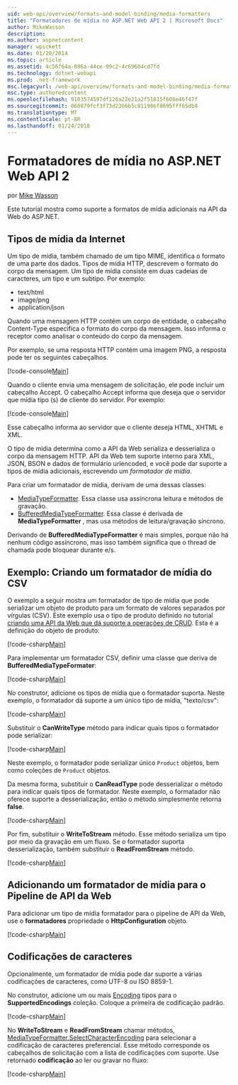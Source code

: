 ```yaml
---
uid: web-api/overview/formats-and-model-binding/media-formatters
title: "Formatadores de mídia no ASP.NET Web API 2 | Microsoft Docs"
author: MikeWasson
description: 
ms.author: aspnetcontent
manager: wpickett
ms.date: 01/20/2014
ms.topic: article
ms.assetid: 4c56f64a-086a-44ce-99c2-4c69604cd7fd
ms.technology: dotnet-webapi
ms.prod: .net-framework
msc.legacyurl: /web-api/overview/formats-and-model-binding/media-formatters
msc.type: authoredcontent
ms.openlocfilehash: 9103574597df126a22e21a2f51815f608e46f47f
ms.sourcegitcommit: 060879fcf3f73d2366b5c811986f8695fff65db8
ms.translationtype: MT
ms.contentlocale: pt-BR
ms.lasthandoff: 01/24/2018
---
```

<a name="media-formatters-in-aspnet-web-api-2"></a>Formatadores de mídia no ASP.NET Web API 2
====================
por [Mike Wasson](https://github.com/MikeWasson)

Este tutorial mostra como suporte a formatos de mídia adicionais na API da Web do ASP.NET.

## <a name="internet-media-types"></a>Tipos de mídia da Internet

Um tipo de mídia, também chamado de um tipo MIME, identifica o formato de uma parte dos dados. Tipos de mídia HTTP, descrevem o formato do corpo da mensagem. Um tipo de mídia consiste em duas cadeias de caracteres, um tipo e um subtipo. Por exemplo:

- text/html
- image/png
- application/json

Quando uma mensagem HTTP contém um corpo de entidade, o cabeçalho Content-Type especifica o formato do corpo da mensagem. Isso informa o receptor como analisar o conteúdo do corpo da mensagem.

Por exemplo, se uma resposta HTTP contém uma imagem PNG, a resposta pode ter os seguintes cabeçalhos.

[!code-console[Main](media-formatters/samples/sample1.cmd)]

Quando o cliente envia uma mensagem de solicitação, ele pode incluir um cabeçalho Accept. O cabeçalho Accept informa que deseja que o servidor que mídia tipo (s) de cliente do servidor. Por exemplo:

[!code-console[Main](media-formatters/samples/sample2.cmd)]

Esse cabeçalho informa ao servidor que o cliente deseja HTML, XHTML e XML.

O tipo de mídia determina como a API da Web serializa e desserializa o corpo da mensagem HTTP. API da Web tem suporte interno para XML, JSON, BSON e dados de formulário urlencoded, e você pode dar suporte a tipos de mídia adicionais, escrevendo um *formatador de mídia*.

Para criar um formatador de mídia, derivam de uma dessas classes:

- [MediaTypeFormatter](https://msdn.microsoft.com/library/system.net.http.formatting.mediatypeformatter.aspx). Essa classe usa assíncrona leitura e métodos de gravação.
- [BufferedMediaTypeFormatter](https://msdn.microsoft.com/library/system.net.http.formatting.bufferedmediatypeformatter.aspx). Essa classe é derivada de **MediaTypeFormatter** , mas usa métodos de leitura/gravação síncrono.

Derivando de **BufferedMediaTypeFormatter** é mais simples, porque não há nenhum código assíncrono, mas isso também significa que o thread de chamada pode bloquear durante e/s.

## <a name="example-creating-a-csv-media-formatter"></a>Exemplo: Criando um formatador de mídia do CSV

O exemplo a seguir mostra um formatador de tipo de mídia que pode serializar um objeto de produto para um formato de valores separados por vírgulas (CSV). Este exemplo usa o tipo de produto definido no tutorial [criando uma API da Web que dá suporte a operações de CRUD](../older-versions/creating-a-web-api-that-supports-crud-operations.md). Esta é a definição do objeto de produto:

[!code-csharp[Main](media-formatters/samples/sample3.cs)]

Para implementar um formatador CSV, definir uma classe que deriva de **BufferedMediaTypeFormater**:

[!code-csharp[Main](media-formatters/samples/sample4.cs)]

No construtor, adicione os tipos de mídia que o formatador suporta. Neste exemplo, o formatador dá suporte a um único tipo de mídia, &quot;texto/csv&quot;:

[!code-csharp[Main](media-formatters/samples/sample5.cs)]

Substituir o **CanWriteType** método para indicar quais tipos o formatador pode serializar:

[!code-csharp[Main](media-formatters/samples/sample6.cs)]

Neste exemplo, o formatador pode serializar único `Product` objetos, bem como coleções de `Product` objetos.

Da mesma forma, substituir o **CanReadType** pode desserializar o método para indicar quais tipos de formatador. Neste exemplo, o formatador não oferece suporte a desserialização, então o método simplesmente retorna **false**.

[!code-csharp[Main](media-formatters/samples/sample7.cs)]

Por fim, substituir o **WriteToStream** método. Esse método serializa um tipo por meio da gravação em um fluxo. Se o formatador suporta desserialização, também substituir o **ReadFromStream** método.

[!code-csharp[Main](media-formatters/samples/sample8.cs)]

## <a name="adding-a-media-formatter-to-the-web-api-pipeline"></a>Adicionando um formatador de mídia para o Pipeline de API da Web

Para adicionar um tipo de mídia formatador para o pipeline de API da Web, use o **formatadores** propriedade o **HttpConfiguration** objeto.

[!code-csharp[Main](media-formatters/samples/sample9.cs)]

## <a name="character-encodings"></a>Codificações de caracteres

Opcionalmente, um formatador de mídia pode dar suporte a várias codificações de caracteres, como UTF-8 ou ISO 8859-1.

No construtor, adicione um ou mais [Encoding](https://msdn.microsoft.com/library/system.text.encoding.aspx) tipos para o **SupportedEncodings** coleção. Coloque a primeira de codificação padrão.

[!code-csharp[Main](media-formatters/samples/sample10.cs?highlight=6-7)]

No **WriteToStream** e **ReadFromStream** chamar métodos, [MediaTypeFormatter.SelectCharacterEncoding](https://msdn.microsoft.com/library/hh969054.aspx) para selecionar a codificação de caracteres preferencial. Esse método corresponde os cabeçalhos de solicitação com a lista de codificações com suporte. Use retornado **codificação** ao ler ou gravar no fluxo:

[!code-csharp[Main](media-formatters/samples/sample11.cs?highlight=3,5)]
